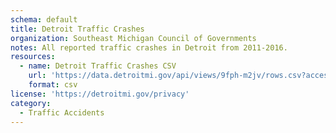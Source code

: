 ```yaml
---
schema: default
title: Detroit Traffic Crashes
organization: Southeast Michigan Council of Governments
notes: All reported traffic crashes in Detroit from 2011-2016.
resources:
  - name: Detroit Traffic Crashes CSV
    url: 'https://data.detroitmi.gov/api/views/9fph-m2jv/rows.csv?accessType=DOWNLOAD'
    format: csv
license: 'https://detroitmi.gov/privacy'
category:
  - Traffic Accidents
---
```

